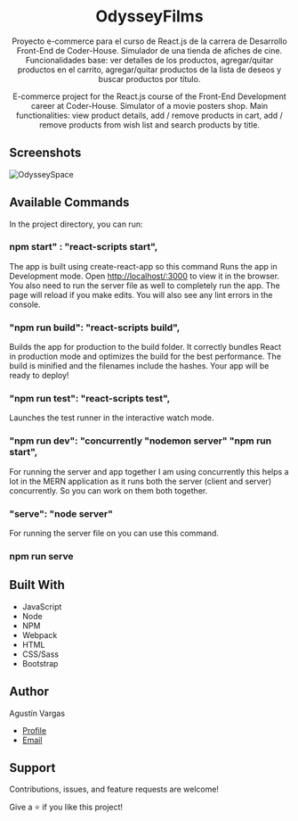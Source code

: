 <h1 align="center">OdysseyFilms</h1>

<p align="center">Proyecto e-commerce para el curso de React.js de la carrera de Desarrollo Front-End de Coder-House. Simulador de una tienda de afiches de cine. Funcionalidades base: ver detalles de los productos, agregar/quitar productos en el carrito, agregar/quitar productos de la lista de deseos y buscar productos por título.</p>
<p align="center">E-commerce project for the React.js course of the Front-End Development career at Coder-House. Simulator of a movie posters shop. Main functionalities: view product details, add / remove products in cart, add / remove products from wish list and search products by title.</p>

## Screenshots

![OdysseySpace](https://res.cloudinary.com/dp2no7dm6/image/upload/v1632164891/odysseyFilms/OdysseyFilms_k8pnn1.gif)

## Available Commands

In the project directory, you can run:

### npm start" : "react-scripts start",

The app is built using create-react-app so this command Runs the app in Development mode. Open [http://localhost/:3000](http//localhost:3000) to view it in the browser. You also need to run the server file as well to completely run the app. The page will reload if you make edits.
You will also see any lint errors in the console.

### "npm run build": "react-scripts build",

Builds the app for production to the build folder. It correctly bundles React in production mode and optimizes the build for the best performance. The build is minified and the filenames include the hashes. Your app will be ready to deploy!

### "npm run test": "react-scripts test",

Launches the test runner in the interactive watch mode.

### "npm run dev": "concurrently "nodemon server" "npm run start",

For running the server and app together I am using concurrently this helps a lot in the MERN application as it runs both the server (client and server) concurrently. So you can work on them both together.

### "serve": "node server"

For running the server file on you can use this command.

### npm run serve

## Built With

- JavaScript
- Node
- NPM
- Webpack
- HTML
- CSS/Sass
- Bootstrap

## Author

Agustín Vargas

- [Profile](https://github.com/agustinvargas/ "Agustín Vargas")
- [Email](mailto:agustinvargas93@gmail.com?subject=Hi "Hi!")

## Support

Contributions, issues, and feature requests are welcome!

Give a ⭐️ if you like this project!
